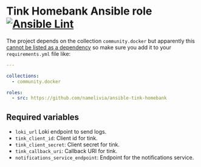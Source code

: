 # Tink Homebank Ansible role [![Ansible Lint](https://github.com/namelivia/ansible-tink-homebank/actions/workflows/ansible-lint.yml/badge.svg)](https://github.com/namelivia/ansible-tink-homebank/actions/workflows/ansible-lint.yml)

The project depends on the collection `community.docker` but apparently this [cannot be listed as a dependency](https://github.com/ansible/ansible/issues/62847) so make sure you add it to your `requirements.yml` file like:

```yml
---

collections:
  - community.docker

roles:
  - src: https://github.com/namelivia/ansible-tink-homebank
```

## Required variables

 - `loki_url` Loki endpoint to send logs.
 - `tink_client_id`: Client id for tink.
 - `tink_client_secret`: Client secret for tink.
 - `tink_callback_uri`: Callback URI for tink.
 - `notifications_service_endpoint`: Endpoint for the notifications service.
